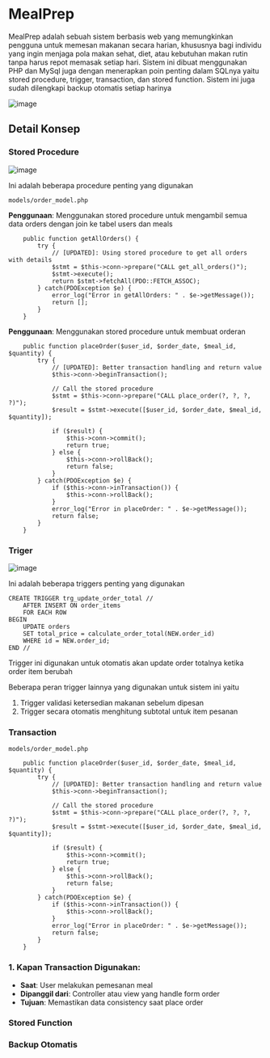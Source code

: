# MealPrep #

MealPrep adalah sebuah sistem berbasis web yang memungkinkan pengguna untuk memesan makanan secara harian, khususnya bagi individu yang ingin menjaga pola makan sehat, diet, atau kebutuhan makan rutin tanpa harus repot memasak setiap hari. Sistem ini dibuat menggunakan PHP dan MySql juga dengan menerapkan poin penting dalam SQLnya yaitu stored procedure, trigger, transaction, dan stored function. Sistem ini juga sudah dilengkapi backup otomatis setiap harinya

![image](https://github.com/user-attachments/assets/6da284df-ee64-4e13-acd2-37b8aa091a3b)

## Detail Konsep ##

### Stored Procedure ###
![image](https://github.com/user-attachments/assets/9114c263-4e2f-4a4f-bf0c-e3a6242e17dc)

Ini adalah beberapa procedure penting yang digunakan

```models/order_model.php```

**Penggunaan**: Menggunakan stored procedure untuk mengambil semua data orders dengan join ke tabel users dan meals

```
    public function getAllOrders() {
        try {
            // [UPDATED]: Using stored procedure to get all orders with details
            $stmt = $this->conn->prepare("CALL get_all_orders()");
            $stmt->execute();
            return $stmt->fetchAll(PDO::FETCH_ASSOC);
        } catch(PDOException $e) {
            error_log("Error in getAllOrders: " . $e->getMessage());
            return [];
        }
    }
```
**Penggunaan**: Menggunakan stored procedure untuk membuat orderan

```
    public function placeOrder($user_id, $order_date, $meal_id, $quantity) {
        try {
            // [UPDATED]: Better transaction handling and return value
            $this->conn->beginTransaction();
            
            // Call the stored procedure
            $stmt = $this->conn->prepare("CALL place_order(?, ?, ?, ?)");
            $result = $stmt->execute([$user_id, $order_date, $meal_id, $quantity]);
            
            if ($result) {
                $this->conn->commit();
                return true;
            } else {
                $this->conn->rollBack();
                return false;
            }
        } catch(PDOException $e) {
            if ($this->conn->inTransaction()) {
                $this->conn->rollBack();
            }
            error_log("Error in placeOrder: " . $e->getMessage());
            return false;
        }
    }
```


### Triger ###

![image](https://github.com/user-attachments/assets/a1a3e604-fa25-40ed-bf4b-e6281986ffae)

Ini adalah beberapa triggers penting yang digunakan

```
CREATE TRIGGER trg_update_order_total //
    AFTER INSERT ON order_items
    FOR EACH ROW
BEGIN
    UPDATE orders 
    SET total_price = calculate_order_total(NEW.order_id)
    WHERE id = NEW.order_id;
END //
```
Trigger ini digunakan untuk otomatis akan update order totalnya ketika order item berubah

Beberapa peran trigger lainnya yang digunakan untuk sistem ini yaitu 
1. Trigger validasi ketersedian makanan sebelum dipesan
2. Trigger secara otomatis menghitung subtotal untuk item pesanan

### Transaction ###

```models/order_model.php```

```
    public function placeOrder($user_id, $order_date, $meal_id, $quantity) {
        try {
            // [UPDATED]: Better transaction handling and return value
            $this->conn->beginTransaction();
            
            // Call the stored procedure
            $stmt = $this->conn->prepare("CALL place_order(?, ?, ?, ?)");
            $result = $stmt->execute([$user_id, $order_date, $meal_id, $quantity]);
            
            if ($result) {
                $this->conn->commit();
                return true;
            } else {
                $this->conn->rollBack();
                return false;
            }
        } catch(PDOException $e) {
            if ($this->conn->inTransaction()) {
                $this->conn->rollBack();
            }
            error_log("Error in placeOrder: " . $e->getMessage());
            return false;
        }
    }
```

### **1. Kapan Transaction Digunakan:**

- **Saat**: User melakukan pemesanan meal
- **Dipanggil dari**: Controller atau view yang handle form order
- **Tujuan**: Memastikan data consistency saat place order




### Stored Function ###


### Backup Otomatis ###

